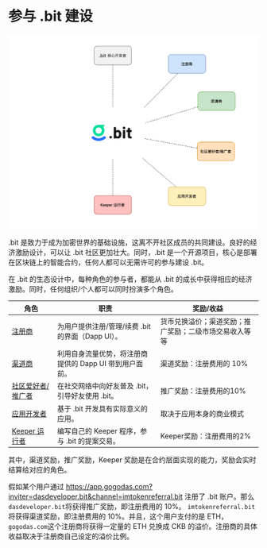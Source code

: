 #  参与 .bit 建设



<img src="./contribute-to-dotbit.png" alt="共同建设 .bit" style="zoom:50%;" />



.bit 是致力于成为加密世界的基础设施，这离不开社区成员的共同建设。良好的经济激励设计，可以让 .bit 社区更加壮大。同时，.bit 是一个开源项目，核心是部署在区块链上的智能合约，任何人都可以无需许可的参与建设 .bit。



在 .bit 的生态设计中，每种角色的参与者，都能从 .bit 的成长中获得相应的经济激励。同时，任何组织/个人都可以同时扮演多个角色。

| 角色                                                | 职责                                                    | 奖励/收益                                              |
| --------------------------------------------------- | ------------------------------------------------------- | ------------------------------------------------------ |
| [注册商](registrar.md)                              | 为用户提供注册/管理/续费 .bit 的界面（Dapp UI）。        | 货币兑换溢价；渠道奖励；推广奖励；二级市场交易收入等等 |
| [渠道商](channel.md)             | 利用自身流量优势，将注册商提供的 Dapp UI 带到用户面前。 | 渠道奖励：注册费用的 10%                               |
| [社区爱好者/推广者](referral.md) | 在社交网络中向好友普及 .bit，引导好友使用 .bit。          | 推广奖励：注册费用的10%                                |
| [应用开发者](../../v/chinese-1/kai-fa-zhe/build-application.md)       | 基于 .bit 开发具有实际意义的应用。                       | 取决于应用本身的商业模式                               |
| [Keeper 运行者](keeper.md)       | 编写自己的 Keeper 程序，参与 .bit 的提案交易。           | Keeper奖励：注册费用的2%                               |



其中，渠道奖励，推广奖励，Keeper 奖励是在合约层面实现的能力，奖励会实时结算给对应的角色。



假如某个用户通过 https://app.gogodas.com?inviter=dasdeveloper.bit&channel=imtokenreferral.bit 注册了 .bit 账户。那么 `dasdeveloper.bit`将获得推广奖励，即注册费用的 10%。 `imtokenreferral.bit`将获得渠道奖励，即注册费用的 10%。并且，这个用户支付的是 ETH，`gogodas.com`这个注册商将获得一定量的 ETH 兑换成 CKB 的溢价。注册商的具体收益取决于注册商自己设定的溢价比例。
